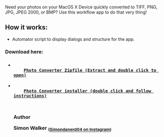 Need your photos on your MacOS X Device quickly converted to TIFF, PNG, JPG, JPEG 2000, or BMP? Use this workflow app to do that very thing!
<h2>How it works:</h2>
<ul>
  <li>Automator script to display dialogs and structure for the app.</li>
</ul>

<h3>Download here:<h3>
  <ul>
   
   <li>
  <code>
    <a href="https://github.com/lucasburlingham/Photo-Converter-MacOS-X/raw/master/Picture%20Converter.zip">Photo Converter Zipfile (Extract and double click to open)</a>
      </code>
    </li>
   
   <li>
  <code>
    <a href="https://github.com/lucasburlingham/Photo-Converter-MacOS-X/raw/master/Picture%20Converter%20MacOS.pkg">Photo Converter installer (double click and follow instructions)</a>
      </code>
    </li>
   
<br>
<footer>
<p>Author</p>
<b>Simon Walker </b><sub>(<a href="https://instagram.com/simondanerd04">Simondanerd04 on Instagram</a>)</sub>
  </footer>
